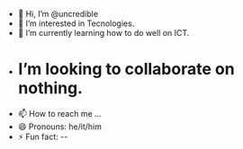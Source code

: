 - 👋 Hi, I’m @uncredible
- 👀 I’m interested in Tecnologies.
- 🌱 I’m currently learning how to do well on ICT.
- # I’m looking to collaborate on nothing.
- 📫 How to reach me ...
- 😄 Pronouns: he/it/him
- ⚡ Fun fact: --

<!---
uncredible/uncredible is a ✨ special ✨ repository because its `README.md` (this file) appears on your GitHub profile.
You can click the Preview link to take a look at your changes.
--->
